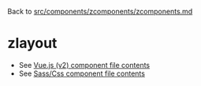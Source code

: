 Back to [src/components/zcomponents/zcomponents.md](../zcomponents.md)

# zlayout

 - See [Vue.js (v2) component file contents](./zlayout.vue)
 - See [Sass/Css component file contents](./zlayout.scss)
